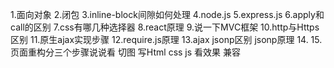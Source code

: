 1.面向对象
2.闭包
3.inline-block间隙如何处理
4.node.js
5.express.js
6.apply和call的区别
7.css有哪几种选择器
8.react原理
9.说一下MVC框架
10.http与Https区别
11.原生ajax实现步骤
12.require.js原理
13.ajax jsonp区别 jsonp原理
14.
15.页面重构分三个步骤说说看
切图
写Html css js
看效果 兼容